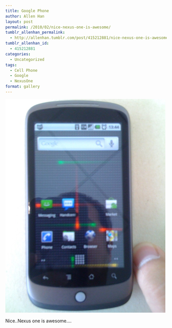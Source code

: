 ```yaml
---
title: Google Phone
author: Allen Han
layout: post
permalink: /2010/02/nice-nexus-one-is-awesome/
tumblr_allenhan_permalink:
  - http://allenhan.tumblr.com/post/415212881/nice-nexus-one-is-awesome
tumblr_allenhan_id:
  - 415212881
categories:
  - Uncategorized
tags:
  - Cell Phone
  - Google
  - NexusOne
format: gallery
---
```

[<img class="alignnone size-full wp-image-480" alt="tumblr_kyhzkqJZH01qzkacto1_" src="/images/uploads/2013/03/tumblr_kyhzkqJZH01qzkacto1_.jpg" width="500" height="667" />][1]

Nice..Nexus one is awesome….

 [1]: /images/uploads/2013/03/tumblr_kyhzkqJZH01qzkacto1_.jpg
